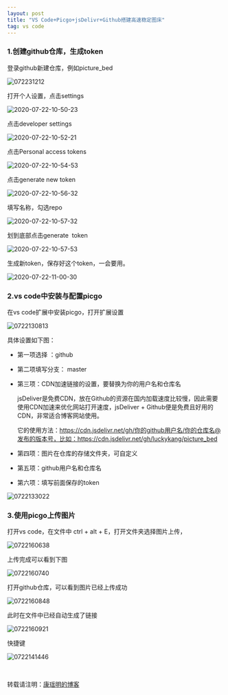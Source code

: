 ```yaml
---
layout: post
title: "VS Code+Picgo+jsDelivr+Github搭建高速稳定图床"
tag: vs code
---
```


### 1.创建github仓库，生成token
登录github新建仓库，例如picture_bed

![072231212](https://cdn.jsdelivr.net/gh/luckykang/picture_bed/blogs_images/072231212.png)

打开个人设置，点击settings

![2020-07-22-10-50-23](https://cdn.jsdelivr.net/gh/luckykang/picture_bed/blogs_images/2020-07-22-10-50-23.png)

点击developer settings

![2020-07-22-10-52-21](https://cdn.jsdelivr.net/gh/luckykang/picture_bed/blogs_images/2020-07-22-10-52-21.png)

点击Personal access tokens

![2020-07-22-10-54-53](https://cdn.jsdelivr.net/gh/luckykang/picture_bed/blogs_images/2020-07-22-10-54-53.png)

点击generate new token

![2020-07-22-10-56-32](https://cdn.jsdelivr.net/gh/luckykang/picture_bed/blogs_images/2020-07-22-10-56-32.png)

填写名称，勾选repo

![2020-07-22-10-57-32](https://cdn.jsdelivr.net/gh/luckykang/picture_bed/blogs_images/2020-07-22-10-57-32.png)

划到底部点击generate  token

![2020-07-22-10-57-53](https://cdn.jsdelivr.net/gh/luckykang/picture_bed/blogs_images/2020-07-22-10-57-53.png)

生成新token，保存好这个token，一会要用。

![2020-07-22-11-00-30](https://cdn.jsdelivr.net/gh/luckykang/picture_bed/blogs_images/2020-07-22-11-00-30.png)


### 2.vs code中安装与配置picgo
在vs code扩展中安装picgo，打开扩展设置

![0722130813](https://cdn.jsdelivr.net/gh/luckykang/picture_bed/blogs_images/0722130813.png)

具体设置如下图：

- 第一项选择 ：github

- 第二项填写分支： master

- 第三项：CDN加速链接的设置，要替换为你的用户名和仓库名

    jsDeliver是免费CDN，放在Github的资源在国内加载速度比较慢，因此需要使用CDN加速来优化网站打开速度，jsDeliver + Github便是免费且好用的CDN，非常适合博客网站使用。

    它的使用方法：https://cdn.jsdelivr.net/gh/你的github用户名/你的仓库名@发布的版本号，比如：https://cdn.jsdelivr.net/gh/luckykang/picture_bed

- 第四项：图片在仓库的存储文件夹，可自定义

- 第五项：github用户名和仓库名

- 第六项：填写前面保存的token

![0722133022](https://cdn.jsdelivr.net/gh/luckykang/picture_bed/blogs_images/0722133022.png)


### 3.使用picgo上传图片
打开vs code，在文件中 ctrl + alt + E，打开文件夹选择图片上传，

![0722160638](https://cdn.jsdelivr.net/gh/luckykang/picture_bed/blogs_images/0722160638.png)

上传完成可以看到下图

![0722160740](https://cdn.jsdelivr.net/gh/luckykang/picture_bed/blogs_images/0722160740.png)

打开github仓库，可以看到图片已经上传成功

![0722160848](https://cdn.jsdelivr.net/gh/luckykang/picture_bed/blogs_images/0722160848.png)

此时在文件中已经自动生成了链接

![0722160921](https://cdn.jsdelivr.net/gh/luckykang/picture_bed/blogs_images/0722160921.png)

快捷键

![0722141446](https://cdn.jsdelivr.net/gh/luckykang/picture_bed/blogs_images/0722141446.png)


<br>

转载请注明：[康瑶明的博客](https://luckykang.github.io) 







